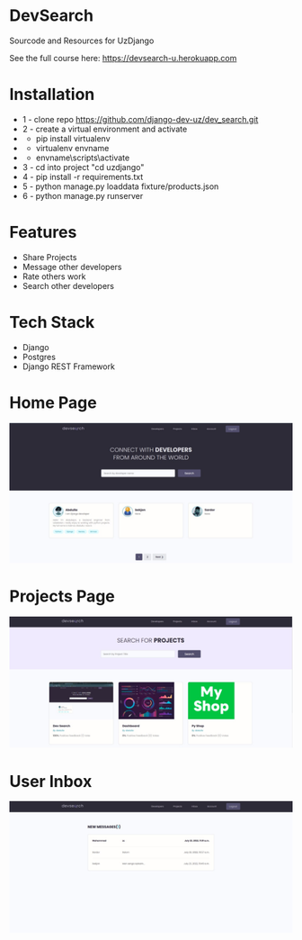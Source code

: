 # DevSearch
Sourcode and Resources for UzDjango

See the full course here: https://devsearch-u.herokuapp.com


# Installation
* 1 - clone repo https://github.com/django-dev-uz/dev_search.git
* 2 - create a virtual environment and activate
*  - pip install virtualenv
*  - virtualenv envname
*  - envname\scripts\activate
* 3 - cd into project "cd uzdjango"
* 4 - pip install -r requirements.txt
* 5 - python manage.py loaddata fixture/products.json
* 6 - python manage.py runserver



# Features
* Share Projects
* Message other developers
* Rate others work
* Search other developers

# Tech Stack
* Django
* Postgres
* Django REST Framework

# Home Page
<img src="static/images/main.jpg">

# Projects Page

<img src="static/images/project.jpg">

# User Inbox
<img src="static/images/inbox.jpg">  


